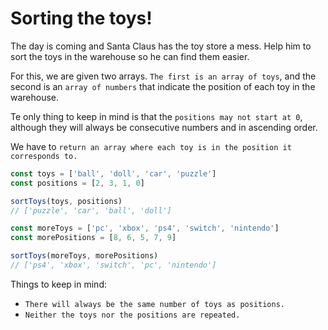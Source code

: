 # Sorting the toys!

The day is coming and Santa Claus has the toy store a mess. Help him to sort the toys in the warehouse so he can find them easier.

For this, we are given two arrays. `The first is an array of toys`, and the second is an `array of numbers` that indicate the position of each toy in the warehouse.

Te only thing to keep in mind is that the `positions may not start at 0`, although they will always be consecutive numbers and in ascending order.

We have to `return an array where each toy is in the position it corresponds to.`

```javascript
const toys = ['ball', 'doll', 'car', 'puzzle']
const positions = [2, 3, 1, 0]

sortToys(toys, positions)
// ['puzzle', 'car', 'ball', 'doll']

const moreToys = ['pc', 'xbox', 'ps4', 'switch', 'nintendo']
const morePositions = [8, 6, 5, 7, 9]

sortToys(moreToys, morePositions)
// ['ps4', 'xbox', 'switch', 'pc', 'nintendo']
```

Things to keep in mind:
- `There will always be the same number of toys as positions.`
- `Neither the toys nor the positions are repeated.`
